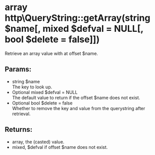 # array http\QueryString::getArray(string $name[, mixed $defval = NULL[, bool $delete = false]])

Retrieve an array value with at offset $name.

## Params:

* string $name  
  The key to look up.
* Optional mixed $defval = NULL  
  The default value to return if the offset $name does not exist.
* Optional bool $delete = false  
  Whether to remove the key and value from the querystring after retrieval.
  
## Returns:

* array, the (casted) value.
* mixed, $defval if offset $name does not exist.

